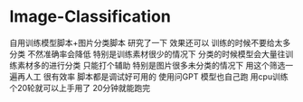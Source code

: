 # Image-Classification
自用训练模型脚本+图片分类脚本
研究了一下 效果还可以 训练的时候不要给太多分类 不然准确率会降低
特别是训练素材很少的情况下 分类的时候模型会大量往训练素材多的进行分类
只能打个辅助 特别是图片很多未分类的情况下 用这个筛选一遍再人工 很有效率
脚本都是调试好可用的 使用问GPT 模型也自己跑 用cpu训练个20轮就可以上手用了 20分钟就能跑完
